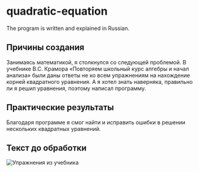 # quadratic-equation
The program is written and explained in Russian.

## Причины создания
Занимаясь математикой, я столкнулся со следующей проблемой. В учебнике В.С. Крамора «Повторяем школьный курс алгебры и начал анализа» были даны ответы не ко всем упражнениям на нахождение корней квадратного уравнения. А я хотел знать наверняка, правильно ли я решил уравнения, поэтому написал программу.
## Практические результаты
Благодаря программе я смог найти и исправить ошибки в решении нескольких квадратных уравнений.

## Текст до обработки
![Упражнения из учебника]()

